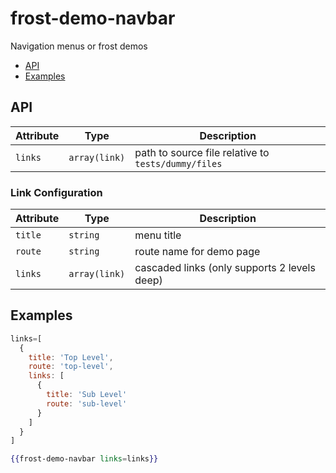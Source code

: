 # frost-demo-navbar

Navigation menus or frost demos

 * [API](#api)
 * [Examples](#examples)

## API

| Attribute   | Type | Description |
| ----------- | ---- | ----------- |
| `links` | `array(link)` | path to source file relative to `tests/dummy/files` |

### Link Configuration

| Attribute   | Type | Description |
| ----------- | ---- | ----------- |
| `title` | `string` | menu title |
| `route` | `string` | route name for demo page |
| `links` | `array(link)` | cascaded links (only supports 2 levels deep) |

## Examples

```javascript
links=[
  {
    title: 'Top Level',
    route: 'top-level',
    links: [
      {
        title: 'Sub Level'
        route: 'sub-level'
      }
    ]
  }
]
```

```hbs
{{frost-demo-navbar links=links}}
```
